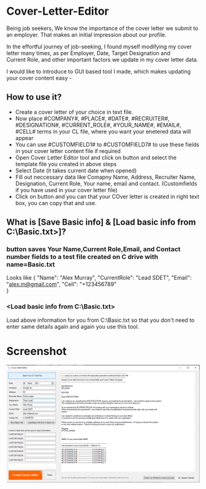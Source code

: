 # Cover-Letter-Editor

Being job seekers, We know the importance of the cover letter we submit to an employer. That makes an initial impression about our profile.

In the effortful journey of job-seeking, I found myself modifying my cover letter many times, as per Employer, Date, Target Designation and Current Role, and other important factors we update in my cover letter data.

I would like to introduce to GUI based tool I made, which makes updating your cover content easy -

## How to use it?
- Create a cover letter of your choice in text file.
- Now place #COMPANY#, #PLACE#, #DATE#, #RECRUITER#, #DESIGNATION#, #CURRENT_ROLE#, #YOUR_NAME#, #EMAIL#, #CELL# terms in your CL file, where you want your enetered data will appear
- You can use #CUSTOMFIELD1# to #CUSTOMFIELD7# to use these fields in your cover letter content file if required
- Open Cover Letter Editor tool and click on <Open You CV Text File> button and select the template file you created in above steps
- Select Date (it takes current date when opened)
- Fill out neccessary data like Comapny Name, Address, Recruiter Name, Designation, Current Role, Your name, email and contact. (Customfields if you have used in your cover letter file)
- Click on <Create Cover Letter> button and you can that your COver letter is created in right text box, you can copy that and use.


## What is [Save Basic info] & [Load basic info from C:\Basic.txt>\]?

### <Save Basic info> button saves Your Name,Current Role,Email, and Contact number fields to a test file created on C drive with name=Basic.txt
Looks like 
 {
	"Name": "Alex Murray",
	"CurrentRole": "Lead SDET",
	"Email": "alex.m@gmail.com",
	"Cell": "+123456789"	
}

### <Load basic info from C:\Basic.txt>
Load above information for you from C:\Basic.txt so that you don't need to enter same details again and again you use this tool.


# Screenshot
![UI](CLE.PNG)
